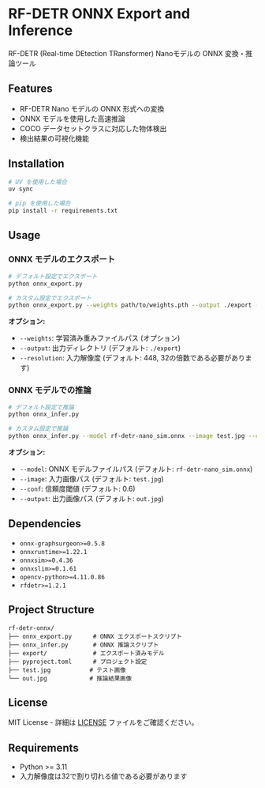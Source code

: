 # RF-DETR ONNX Export and Inference

RF-DETR (Real-time DEtection TRansformer) Nanoモデルの ONNX 変換・推論ツール

## Features

- RF-DETR Nano モデルの ONNX 形式への変換
- ONNX モデルを使用した高速推論
- COCO データセットクラスに対応した物体検出
- 検出結果の可視化機能

## Installation

```bash
# UV を使用した場合
uv sync

# pip を使用した場合  
pip install -r requirements.txt
```

## Usage

### ONNX モデルのエクスポート

```bash
# デフォルト設定でエクスポート
python onnx_export.py

# カスタム設定でエクスポート
python onnx_export.py --weights path/to/weights.pth --output ./export --resolution 512
```

**オプション:**
- `--weights`: 学習済み重みファイルパス (オプション)
- `--output`: 出力ディレクトリ (デフォルト: `./export`)
- `--resolution`: 入力解像度 (デフォルト: 448, 32の倍数である必要があります)

### ONNX モデルでの推論

```bash
# デフォルト設定で推論
python onnx_infer.py

# カスタム設定で推論
python onnx_infer.py --model rf-detr-nano_sim.onnx --image test.jpg --conf 0.7 --output result.jpg
```

**オプション:**
- `--model`: ONNX モデルファイルパス (デフォルト: `rf-detr-nano_sim.onnx`)
- `--image`: 入力画像パス (デフォルト: `test.jpg`)
- `--conf`: 信頼度閾値 (デフォルト: 0.6)
- `--output`: 出力画像パス (デフォルト: `out.jpg`)

## Dependencies

- `onnx-graphsurgeon>=0.5.8`
- `onnxruntime>=1.22.1`
- `onnxsim>=0.4.36`
- `onnxslim>=0.1.61`
- `opencv-python>=4.11.0.86`
- `rfdetr>=1.2.1`

## Project Structure

```
rf-detr-onnx/
├── onnx_export.py      # ONNX エクスポートスクリプト
├── onnx_infer.py       # ONNX 推論スクリプト
├── export/             # エクスポート済みモデル
├── pyproject.toml      # プロジェクト設定
├── test.jpg           # テスト画像
└── out.jpg            # 推論結果画像
```

## License

MIT License - 詳細は [LICENSE](LICENSE) ファイルをご確認ください。

## Requirements

- Python >= 3.11
- 入力解像度は32で割り切れる値である必要があります